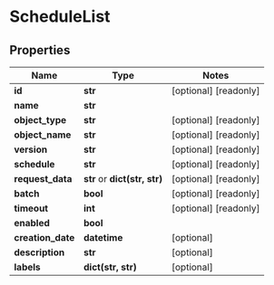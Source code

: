 # ScheduleList

## Properties
Name | Type | Notes
------------ | ------------- | -------------
**id** | **str** | [optional] [readonly] 
**name** | **str** | 
**object_type** | **str** | [optional] [readonly] 
**object_name** | **str** | [optional] [readonly] 
**version** | **str** | [optional] [readonly] 
**schedule** | **str** | [optional] [readonly] 
**request_data** | **str** or **dict(str, str)** | [optional] [readonly] 
**batch** | **bool** | [optional] [readonly] 
**timeout** | **int** | [optional] [readonly] 
**enabled** | **bool** | 
**creation_date** | **datetime** | [optional] 
**description** | **str** | [optional] 
**labels** | **dict(str, str)** | [optional] 


